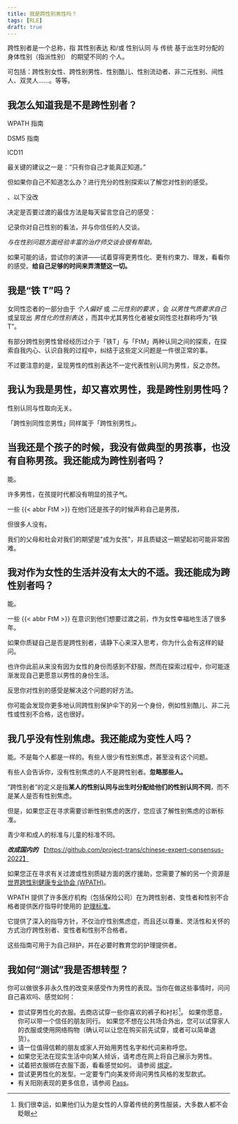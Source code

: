 ```yaml
---
title: 我是跨性别男性吗？
tags: [RLE]
draft: true
---
```


跨性别者是一个总称，指 其性别表达 和/或 性别认同 与 传统 基于出生时分配的身体性别（指派性别） 的期望不同的 个人。

可包括：跨性别女性、跨性别男性、性别酷儿、性别流动者、非二元性别、间性人、双灵人……。等等。

## 我怎么知道我是不是跨性别者？

WPATH 指南

DSM5 指南

ICD11

最关键的建议之一是：“只有你自己才能真正知道。”

但如果你自己不知道怎么办？进行充分的性别探索以了解您对性别的感受。

、以下没改

决定是否要过渡的最佳方法是每天留言您自己的感受：

记录你对自己性别的看法，并与你信任的人交谈。

*与在性别问题方面经验丰富的治疗师交谈会很有帮助。*

如果可能的话，尝试你的演讲——试着穿得更男性化、更有约束力、理发，看看你的感受。**给自己足够的时间来弄清楚这一切。**

## 我是“铁 T”吗？

女同性恋者的一部分由于 *个人偏好* 或 *二元性别的要求* ，会 *以男性气质要求自己* 或呈现出 *男性化的性别表达* ，而其中尤其男性化者被女同性恋社群称呼为“铁T”。

有部分跨性别男性曾经经历过介于「铁T」与「FtM」两种认同之间的探索，在探索自我内心、认识自我的过程中，纠结于这些定义问题是一件很正常的事。

不过要注意的是，呈现男性的性别表达不一定代表性别认同为男性，反之亦然。

## 我认为我是男性，却又喜欢男性，我是跨性别男性吗？

性别认同与性取向无关。

「跨性别同性恋男性」同样属于「跨性别男性」。

## 当我还是个孩子的时候，我没有做典型的男孩事，也没有自称男孩。我还能成为跨性别者吗？

能。

许多男性，在孩提时代都没有明显的孩子气。

一些 {{< abbr FtM >}} 在他们还是孩子的时候声称自己是男孩，

但很多人没有。

我们的父母和社会对我们的期望是"成为女孩"，并且质疑这一期望起初可能非常困难。

## 我对作为女性的生活并没有太大的不适。我还能成为跨性别者吗？

能。

一些 {{< abbr FtM >}} 在意识到他们想要过渡之前，作为女性幸福地生活了很多年。

如果你质疑自己是否是跨性别者，请静下心来深入思考，你为什么会有这样的疑问。

也许你此前从来没有因为女性的身份而感到不舒服，然而在探索过程中，你可能逐渐发现自己更愿意以男性的身份生活。

反思你对性别的感受是解决这个问题的好方法。

你可能会发现你更多地认同跨性别保护伞下的另一个身份，例如性别酷儿、非二元性或性别不合格，这也很好。

## 我几乎没有性别焦虑。我还能成为变性人吗？

能。不是每个人都是一样的。有些人很少有性别焦虑，甚至没有这个问题。

有些人会告诉你，没有性别焦虑的人不是跨性别者。**忽略那些人。**

“跨性别者”的定义是指**某人的性别认同与出生时分配给他们的性别认同不同**，而不是某人是否有性别焦虑。

但是，如果您正在寻求需要诊断性别焦虑的医疗，您应该了解性别焦虑的诊断标准。

青少年和成人的标准与儿童的标准不同。

***改成国内的***
【https://github.com/project-trans/chinese-expert-consensus-2022】

如果您正在寻求有关过渡或性别质疑方面的医疗援助，您需要了解的另一个资源是 [世界跨性别健康专业协会 (WPATH)](https://www.wpath.org/about/mission-and-vision)。

WPATH 提供了许多医疗机构（包括保险公司）在为跨性别者、变性者和性别不合格者提供医疗指导时使用的 [护理标准](https://www.wpath.org/publications/soc)。

它提供了深入的指导方针，不仅治疗性别焦虑症，而且还以尊重、灵活性和关怀的方式治疗跨性别者、变性者和性别不合格者。

这些指南可用于为自己辩护，并在必要时教育您的护理提供者。

## 我如何“测试”我是否想转型？

你可以做很多非永久性的改变来感受作为男性的表现。当你在做这些事情时，问问自己喜欢吗、感觉如何：

- 尝试穿男性化的衣服。去商店试穿一些你喜欢的裤子和衬衫[^1]。
  如果你愿意，你可以带一个信任的朋友同行。
  如果您不想在公共场合外出，您可以试穿家人的衣服或使用网络购物（确认可以让您在购买前先试穿，或者可以简单退货）。
- 请一位值得信赖的朋友或家人开始用男性名字和代词来称呼您。
- 如果您无法在现实生活中向某人倾诉，请考虑在网上将自己展示为男性。
- 试着把衣服绑在衣服下面，看看感觉如何。
  请参阅 [绑定](http://www.reddit.com/r/ftm/wiki/index#wiki_binding)。
- 尝试更男性化的发型。一定要专门向美发师询问男性风格的发型款式。
- 有关阳刚表现的更多信息，请参阅 [Pass](http://www.reddit.com/r/ftm/wiki/index#wiki_passing_and_presentation)。


[^1]: 我们很幸运，如果他们认为是女性的人穿着传统的男性服装，大多数人都不会眨眼
